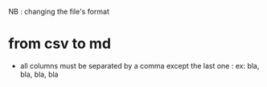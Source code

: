 NB : changing the file's format
# from csv to md
* all columns must be separated by a comma except the last one : 
  ex: bla, bla, bla, bla
